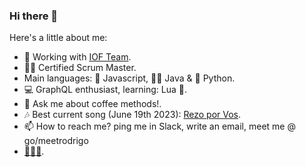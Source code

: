 ### Hi there 👋 

Here's a little about me:
- 🚀 Working with [IOF Team](https://github.com/orgs/telus/teams/iof-door-dev-team).
- 🐱‍🏍 Certified Scrum Master.
- Main languages: 🌽 Javascript, 🧙‍♂️ Java & 🐍 Python.
- 💻 GraphQL enthusiast, learning: Lua 🌛.
- 💬 Ask me about coffee methods!.
- 🎶 Best current song (June 19th 2023): [Rezo por Vos](https://www.youtube.com/watch?v=kHPja5eLZdU).
- 📫 How to reach me? ping me in Slack, write an email, meet me @ go/meetrodrigo
- [🦆🦆🦆](https://duckduckgo.com/spread).
